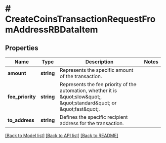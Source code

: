 # # CreateCoinsTransactionRequestFromAddressRBDataItem

## Properties

Name | Type | Description | Notes
------------ | ------------- | ------------- | -------------
**amount** | **string** | Represents the specific amount of the transaction. |
**fee_priority** | **string** | Represents the fee priority of the automation, whether it is \&quot;slow\&quot;, \&quot;standard\&quot; or \&quot;fast\&quot;. |
**to_address** | **string** | Defines the specific recipient address for the transaction. |

[[Back to Model list]](../../README.md#models) [[Back to API list]](../../README.md#endpoints) [[Back to README]](../../README.md)
